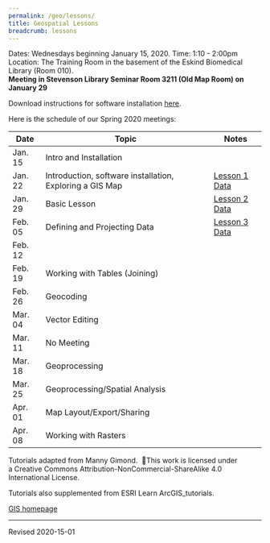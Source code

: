 ```yaml
---
permalink: /geo/lessons/
title: Geospatial Lessons
breadcrumb: lessons
---
```



Dates:  Wednesdays beginning January 15, 2020.
Time:  1:10 - 2:00pm
Location:  The Training Room in the basement of the Eskind Biomedical Library (Room 010).  
**Meeting in Stevenson Library Seminar Room 3211 (Old Map Room) on January 29**

Download instructions for software installation [here](materials/InstallingArcGIS.pdf).

Here is the schedule of our Spring 2020 meetings:

| Date | Topic | Notes |
|------|-------|-------|
| Jan. 15 | Intro and Installation |
| Jan. 22 | Introduction, software installation, Exploring a GIS Map  |[Lesson 1 Data](https://mgimond.github.io/ArcGIS_tutorials/Exploring_a_GIS_map_files/Map.zip)  |[Lesson 1 Instructions](https://mgimond.github.io/ArcGIS_tutorials/Exploring_a_GIS_map.htm) |
| Jan. 29 | Basic Lesson | [Lesson 2 Data](https://drive.google.com/open?id=1Ukna-YppvoTb5l8ROnfdGW2uaf6GbYg3)|[Lesson 2 Instructions](https://geospatialhistorian.wordpress.com/lessons/arcgis-lesson-1-mapping-great-plains-population/) |
| Feb. 05 | Defining and Projecting Data | [Lesson 3 Data](https://mgimond.github.io/ArcGIS_tutorials/Projection_files/projection.zip) |[Lesson 3 Instructions](https://mgimond.github.io/ArcGIS_tutorials/Projection.htm) |https://www.esri.com/videos/watch?videoid=PICwxT0fTHQ&title=introducing-coordinate-systems-and-map-projections |
| Feb. 12 |  |  |
| Feb. 19 | Working with Tables (Joining) |  |
| Feb. 26 | Geocoding |  |
| Mar. 04 | Vector Editing |  |
| Mar. 11 | No Meeting |  |
| Mar. 18 | Geoprocessing |  |
| Mar. 25 | Geoprocessing/Spatial Analysis |  |
| Apr. 01 | Map Layout/Export/Sharing |  |
| Apr. 08 | Working with Rasters |  |

Tutorials adapted from Manny Gimond.   This work is licensed under a Creative Commons Attribution-NonCommercial-ShareAlike 4.0 International License.

Tutorials also supplemented from ESRI Learn ArcGIS_tutorials.


[GIS homepage](gis/)



----
Revised 2020-15-01
